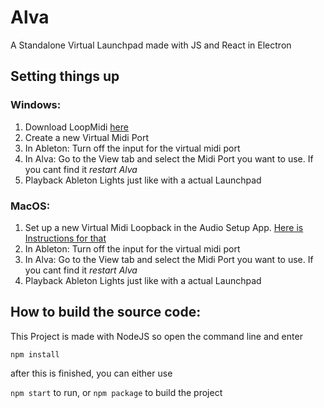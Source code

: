 # Alva
A Standalone Virtual Launchpad made with JS and React in Electron

## Setting things up

### Windows:

1. Download LoopMidi [here](https://www.tobias-erichsen.de/software/loopmidi.html)
2. Create a new Virtual Midi Port
3. In Ableton: Turn off the input for the virtual midi port
4. In Alva: Go to the View tab and select the Midi Port you want to use. If you cant find it *restart Alva*
5. Playback Ableton Lights just like with a actual Launchpad

### MacOS:
1. Set up a new Virtual Midi Loopback in the Audio Setup App. [Here is Instructions for that](https://www.skratchdot.com/2016/01/creating-virtual-midi-ports-on-osx/)
2. In Ableton: Turn off the input for the virtual midi port
3. In Alva: Go to the View tab and select the Midi Port you want to use. If you cant find it *restart Alva*
4. Playback Ableton Lights just like with a actual Launchpad

## How to build the source code:

This Project is made with NodeJS so open the command line and enter

`npm install`

after this is finished, you can either use

`npm start` to run, or `npm package` to build the project
